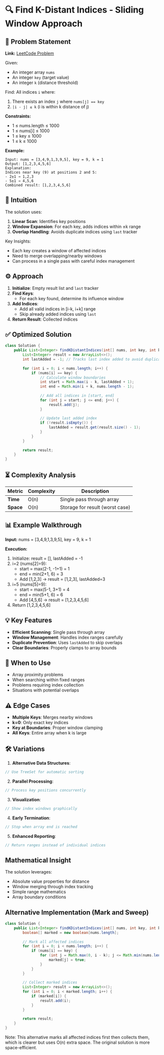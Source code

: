 # 🔍 Find K-Distant Indices - Sliding Window Approach

## 📜 Problem Statement
**Link:** [LeetCode Problem](https://leetcode.com/problems/find-all-k-distant-indices-in-an-array/description/?envType=daily-question&envId=2025-06-24)

Given:
- An integer array `nums`
- An integer `key` (target value)
- An integer `k` (distance threshold)

Find:
All indices `i` where:
1. There exists an index `j` where `nums[j] == key`
2. `|i - j| ≤ k` (i is within k distance of j)

**Constraints:**
- 1 ≤ nums.length ≤ 1000
- 1 ≤ nums[i] ≤ 1000
- 1 ≤ key ≤ 1000
- 1 ≤ k ≤ 1000

**Example:**
```text
Input: nums = [3,4,9,1,3,9,5], key = 9, k = 1
Output: [1,2,3,4,5,6]
Explanation: 
Indices near key (9) at positions 2 and 5:
- 2±1 → 1,2,3
- 5±1 → 4,5,6
Combined result: [1,2,3,4,5,6]
```

## 🧠 Intuition
The solution uses:
1. **Linear Scan**: Identifies key positions
2. **Window Expansion**: For each key, adds indices within ±k range
3. **Overlap Handling**: Avoids duplicate indices using `last` tracker

Key Insights:
- Each key creates a window of affected indices
- Need to merge overlapping/nearby windows
- Can process in a single pass with careful index management

## ⚙️ Approach
1. **Initialize**: Empty result list and `last` tracker
2. **Find Keys**:
   - For each key found, determine its influence window
3. **Add Indices**:
   - Add all valid indices in [i-k, i+k] range
   - Skip already added indices using `last`
4. **Return Result**: Collected indices

## ✅ Optimized Solution
```java
class Solution {
    public List<Integer> findKDistantIndices(int[] nums, int key, int k) {
        List<Integer> result = new ArrayList<>();
        int lastAdded = -1; // Tracks last index added to avoid duplicates
        
        for (int i = 0; i < nums.length; i++) {
            if (nums[i] == key) {
                // Calculate window boundaries
                int start = Math.max(i - k, lastAdded + 1);
                int end = Math.min(i + k, nums.length - 1);
                
                // Add all indices in [start, end]
                for (int j = start; j <= end; j++) {
                    result.add(j);
                }
                
                // Update last added index
                if (!result.isEmpty()) {
                    lastAdded = result.get(result.size() - 1);
                }
            }
        }
        
        return result;
    }
}
```

## ⏳ Complexity Analysis
| Metric          | Complexity | Description |
|-----------------|------------|-------------|
| **Time**        | O(n)       | Single pass through array |
| **Space**       | O(n)       | Storage for result (worst case) |

## 📊 Example Walkthrough
**Input:** nums = [3,4,9,1,3,9,5], key = 9, k = 1

**Execution:**
1. Initialize: result = [], lastAdded = -1
2. i=2 (nums[2]=9):
   - start = max(2-1, -1+1) = 1
   - end = min(2+1, 6) = 3
   - Add [1,2,3] → result = [1,2,3], lastAdded=3
3. i=5 (nums[5]=9):
   - start = max(5-1, 3+1) = 4
   - end = min(5+1, 6) = 6
   - Add [4,5,6] → result = [1,2,3,4,5,6]
4. Return [1,2,3,4,5,6]

## 💡 Key Features
- **Efficient Scanning**: Single pass through array
- **Window Management**: Handles index ranges carefully
- **Duplicate Prevention**: Uses `lastAdded` to skip overlaps
- **Clear Boundaries**: Properly clamps to array bounds

## 🚀 When to Use
- Array proximity problems
- When searching within fixed ranges
- Problems requiring index collection
- Situations with potential overlaps

## ⚠️ Edge Cases
- **Multiple Keys**: Merges nearby windows
- **k=0**: Only exact key indices
- **Key at Boundaries**: Proper window clamping
- **All Keys**: Entire array when k is large

## 🛠 Variations
1. **Alternative Data Structures**:
```java
// Use TreeSet for automatic sorting
```

2. **Parallel Processing**:
```java
// Process key positions concurrently
```

3. **Visualization**:
```java
// Show index windows graphically
```

4. **Early Termination**:
```java
// Stop when array end is reached
```

5. **Enhanced Reporting**:
```java
// Return ranges instead of individual indices
```

## Mathematical Insight
The solution leverages:
- Absolute value properties for distance
- Window merging through index tracking
- Simple range mathematics
- Array boundary conditions

## Alternative Implementation (Mark and Sweep)
```java
class Solution {
    public List<Integer> findKDistantIndices(int[] nums, int key, int k) {
        boolean[] marked = new boolean[nums.length];
        
        // Mark all affected indices
        for (int i = 0; i < nums.length; i++) {
            if (nums[i] == key) {
                for (int j = Math.max(0, i - k); j <= Math.min(nums.length - 1, i + k); j++) {
                    marked[j] = true;
                }
            }
        }
        
        // Collect marked indices
        List<Integer> result = new ArrayList<>();
        for (int i = 0; i < marked.length; i++) {
            if (marked[i]) {
                result.add(i);
            }
        }
        
        return result;
    }
}
```
Note: This alternative marks all affected indices first then collects them, which is clearer but uses O(n) extra space. The original solution is more space-efficient.